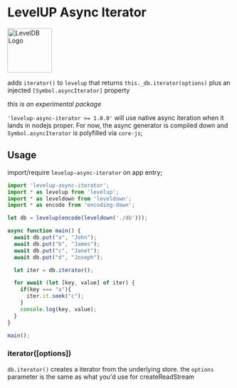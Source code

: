 # LevelUP Async Iterator 

<img alt="LevelDB Logo" height="100" src="http://leveldb.org/img/logo.svg">

adds `iterator()` to `levelup` that returns `this._db.iterator(options)` plus an injected `[Symbol.asyncIterator]` property

_this is an experimental package_

`'levelup-async-iterator >= 1.0.0'` will use native async iteration when it lands in nodejs proper. For now, the async generator is compiled down and `Symbol.asyncIterator` is polyfilled via `core-js`;

## Usage

import/require `levelup-async-iterator` on app entry; 

```ts
import 'levelup-async-iterator';
import * as levelup from 'levelup';
import * as leveldown from 'leveldown';
import * as encode from 'encoding-down';

let db = levelup(encode(leveldown('./db')));

async function main() {
  await db.put("a", "John");
  await db.put("b", "James");
  await db.put("c", "Janet");
  await db.put("d", "Joseph");

  let iter = db.iterator();  

  for await (let [key, value] of iter) {
    if(key === "a"){
      iter.it.seek("c");
    }
    console.log(key, value);
  }
}

main();
```

<a name="open"></a>
### iterator([options])
<code>db.iterator()</code> creates a iterator from the underlying store. the <code>options</code> parameter is the same as what you'd use for createReadStream